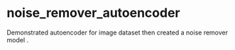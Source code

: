 # noise_remover_autoencoder
Demonstrated autoencoder for image dataset then created a noise remover model .
